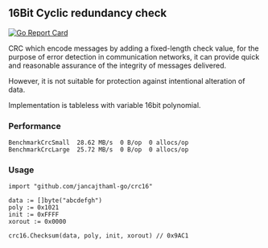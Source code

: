 ## 16Bit Cyclic redundancy check

[![Go Report Card](https://goreportcard.com/badge/jancajthaml-go/crc16)](https://goreportcard.com/report/jancajthaml-go/crc16)

CRC which encode messages by adding a fixed-length check value, for the purpose of error detection in communication networks, it can provide quick and reasonable assurance of the integrity of messages delivered.

However, it is not suitable for protection against intentional alteration of data.

Implementation is tableless with variable 16bit polynomial.

### Performance ###

```
BenchmarkCrcSmall  28.62 MB/s  0 B/op  0 allocs/op
BenchmarkCrcLarge  25.72 MB/s  0 B/op  0 allocs/op
```

### Usage ###

```
import "github.com/jancajthaml-go/crc16"

data := []byte("abcdefgh")
poly := 0x1021
init := 0xFFFF
xorout := 0x0000

crc16.Checksum(data, poly, init, xorout) // 0x9AC1
```
